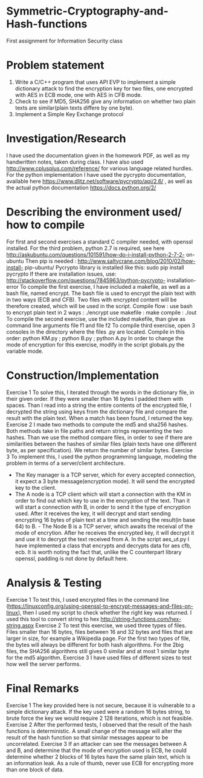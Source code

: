 # Symmetric-Cryptography-and-Hash-functions
First assignment for Information Security class
# Problem statement

1. Write a C/C++ program that uses API EVP to implement a simple dictionary attack
to find the encryption key for two files, one encrypted with AES in ECB mode, one with
AES in CFB mode.
2. Check to see if MD5, SHA256 give any information on whether two plain texts are similar(plain texts differe by one byte).
3. Implement a Simple Key Exchange protocol

# Investigation/Research

I have used the documentation given in the homework PDF, as well as my handwritten notes, taken during class. I have also used http://www.cplusplus.com/reference/ for
various language related hurdles. For the python implementation I have used the pycrypto documentation, available here https://www.dlitz.net/software/pycrypto/api/2.6/
, as well as the actual python documentation https://docs.python.org/2/

# Describing the environment used/ how to compile

For first and second exercises a standard C compiler needed, with openssl installed. For the third problem, python 2.7 is required, see here http://askubuntu.com/questions/101591/how-do-i-install-python-2-7-2-
on-ubuntu Then pip is needed : http://www.saltycrane.com/blog/2010/02/how-install-
pip-ubuntu/ Pycrypto library is installed like this: sudo pip install pycrypto If there are
installation issues, use: http://stackoverflow.com/questions/7845963/python-pycrypto-
installation-error
To compile the first exercise, I have included a makefile, as well as a bash file, named
encrypt. The bash file is used to encrypt the plain text with in two ways (ECB and
CFB). Two files with encrypted content will be therefore created, which will be used in
the script.
Compile flow : use bash to encrypt plain text in 2 ways : ./encrypt
use makefile : make
compile : ./out
To compile the second exercise, use the included makefile, than give as command line
arguments file f1 and file f2
To compile third exercise, open 3 consoles in the directory where the files .py are located.
Compile in this order: python KM.py ; python B.py ; python A.py
In order to change the mode of encryption for this exercise, modify in the script globals.py
the variable mode.

# Construction/Implementation

Exercise 1
To solve this, I iterated through the words in the dictionary file, in their given order. If
they were smaller than 16 bytes I padded them with spaces. Than I read into a string the
entire contents of the encrypted file, I decrypted the string using keys from the dictionary
file and compare the result with the plain text. When a match has been found, I returned
the key.
Exercise 2
I made two methods to compute the md5 and sha256 hashes. Both methods take in file
paths and return strings representing the two hashes. Than we use the method compare
files, in order to see if there are similarities between the hashes of similar files (plain texts
have one different byte, as per specification). We return the number of similar bytes.
Exercise 3
To implement this, I used the python programming language, modeling the problem in
terms of a server/client architecture.
- The Key manager is a TCP server, which for every accepted connection, it expect a 3
byte message(encryption mode). It will send the encrypted key to the client.
- The A node is a TCP client which will start a connection with the KM in order to find
out which key to use in the encryption of the text. Than it will start a connection with
B, in order to send it the type of encryption used. After it receives the key, it will decrypt
and start sending encrypting 16 bytes of plain text at a time and sending the result(in
base 64) to B. - The Node B is a TCP server, which awaits the receival of the mode of
encrytion. After he receives the encrypted key, it will decrypt it and use it to decrypt
the text received from A.
In the script aes_ut.py I have implemented a class that encrypts and decrypts data for
aes cfb, ecb. It is worth noting the fact that, unlike the C counterpart library openssl,
padding is not done by default here.

# Analysis & Testing

Exercise 1
To test this, I used encrypted files in the command line (https://linuxconfig.org/using-openssl-to-encrypt-messages-and-files-on-linux), then I used my script to check whether
the right key was returned. I used this tool to convert string to hex http://string-functions.com/hex-string.aspx
Exercise 2
To test this exercise, we used three types of files. Files smaller than 16 bytes, files between
16 and 32 bytes and files that are larger in size, for example a Wikipedia page. For the
first two types of file, the bytes will always be different for both hash algorithms. For the
2big files, the SHA256 algorithms still gives 0 similar and at most 1 similar byte for the
md5 algorithm.
Exercise 3
I have used files of different sizes to test how well the server performs.

# Final Remarks

Exercise 1
The key provided here is not secure, because it is vulnerable to a simple dictionary attack.
If the key used were a random 16 bytes string, to brute force the key we would require
2 128 iterations, which is not feasible.
Exercise 2
After the performed tests, I observed that the result of the hash functions is deterministic.
A small change of the message will alter the result of the hash function so that similar
messages appear to be uncorrelated.
Exercise 3
If an attacker can see the messages between A and B, and determine that the mode of
encryption used is ECB, he could determine whether 2 blocks of 16 bytes have the same
plain text, which is an information leak. As a rule of thumb, never use ECB for encrypting
more than one block of data.
